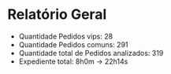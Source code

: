 # Relatório Geral
 - Quantidade Pedidos vips: 28
 - Quantidade Pedidos comuns: 291
 - Quantidade total de Pedidos analizados: 319
 - Expediente total: 8h0m -> 22h14s
